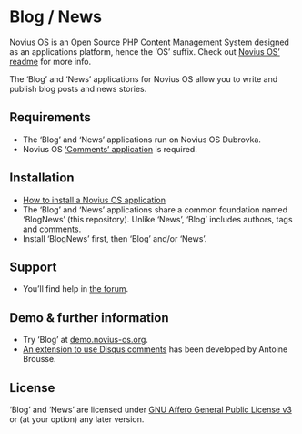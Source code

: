 # Blog / News

Novius OS is an Open Source PHP Content Management System designed as an applications platform, hence the ‘OS’ suffix. Check out [Novius OS’ readme](http://github.com/novius-os/novius-os#readme) for more info.

The ‘Blog’ and ‘News’ applications for Novius OS allow you to write and publish blog posts and news stories.

## Requirements

* The ‘Blog’ and ‘News’ applications run on Novius OS Dubrovka.
* Novius OS [‘Comments’ application](http://github.com/novius-os/noviusos_comments) is required.

## Installation

* [How to install a Novius OS application](http://community.novius-os.org/how-to-install-a-nos-app.html)
* The ‘Blog’ and ‘News’ applications share a common foundation named ‘BlogNews’ (this repository). Unlike ‘News’, ‘Blog’ includes authors, tags and comments.
* Install ‘BlogNews’ first, then ‘Blog’ and/or ‘News’.

## Support

* You’ll find help in [the forum](http://forums.novius-os.org/en).

## Demo & further information

* Try ‘Blog’ at [demo.novius-os.org](http://demo.novius-os.org/admin).
* [An extension to use Disqus comments](http://github.com/Foine/lib_disqus) has been developed by Antoine Brousse.

## License

 ‘Blog’ and ‘News’ are licensed under [GNU Affero General Public License v3](http://www.gnu.org/licenses/agpl-3.0.html) or (at your option) any later version.